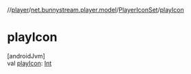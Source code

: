 //[player](../../../index.md)/[net.bunnystream.player.model](../index.md)/[PlayerIconSet](index.md)/[playIcon](play-icon.md)

# playIcon

[androidJvm]\
val [playIcon](play-icon.md): [Int](https://kotlinlang.org/api/latest/jvm/stdlib/kotlin-stdlib/kotlin/-int/index.html)
